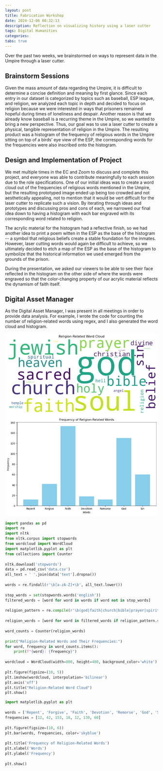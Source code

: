 ```yaml
---
layout: post
title: Fabrication Workshop
date: 2024-12-06 00:32:13
description: Reflection on visualizing history using a laser cutter
tags: Digital Humanities
categories:
tabs: true
---
```


Over the past two weeks, we brainstormed on ways to represent data in the Umpire through a laser cutter.

## Brainstorm Sessions

Given the mass amount of data regarding the Umpire, it is difficult to determine a concise definition and meaning by first glance. Since each entry in our dataset is categorized by topics such as baseball, ESP league, and religion, we analyzed each topic in depth and decided to focus on religion because we were interested in ways that prisoners remained hopeful during times of loneliness and despair. Another reason is that we already know baseball is a recurring theme in the Umpire, so we wanted to bring a new perspective. Thus, our goal was to use a laser cutter to create a physical, tangible representation of religion in the Umpire. The resulting product was a histogram of the frequency of religious words in the Umpire sitting on top of a birds’ eye view of the ESP, the corresponding words for the frequencies were also inscribed onto the histogram.

## Design and Implementation of Project

We met multiple times in the EC and Zoom to discuss and complete this project, and everyone was able to contribute meaningfully to each session due to the role specifications. One of our initial ideas was to create a word cloud out of the frequencies of religious words mentioned in the Umpire, but the resulting prototyped image ended up being too crowded and not aesthetically appealing, not to mention that it would be vert difficult for the laser cutter to replicate such a vision. By iterating through ideas and prototypes and discussing pros and cons of each, we narrowed our final idea down to having a histogram with each bar engraved with its corresponding word related to religion.

The acrylic material for the histogram had a reflective finish, so we had another idea to print a poem witten in the ESP as the base of the histogram -- a symbol that religious beliefs create a stable foundation for the inmates. However, laser cutting words would again be difficult to achieve, so we ultimately decided to etch a map of the ESP as the base of the histogram to symbolize that the historical information we used emerged from the grounds of the prison.

During the presentation, we asked our viewers to be able to see their face reflected in the histogram on the other side of where the words were engraved so that the color-changing property of our acrylic material reflects the dynamism of faith itself.

## Digital Asset Manager

As the Digital Asset Manager, I was present in all meetings in order to provide data analysis. For example, I wrote the code for counting the number of religion-related words using regex, and I also generated the word cloud and histogram.

![Word Cloud](assets/img/word_cloud.png)  
![Histogram](assets/img/histogram.png)

```python
import pandas as pd
import re
import nltk
from nltk.corpus import stopwords
from wordcloud import WordCloud
import matplotlib.pyplot as plt
from collections import Counter

nltk.download('stopwords')
data = pd.read_csv('data.csv')
all_text = ' '.join(data['text'].dropna())

words = re.findall(r'\b[a-zA-Z]+\b', all_text.lower())

stop_words = set(stopwords.words('english'))
filtered_words = [word for word in words if word not in stop_words]

religion_pattern = re.compile(r'\b(god|faith|church|bible|prayer|spiritual|religion|holy|worship|christian|muslim|islam|hindu|buddhist|jewish|temple|synagogue|mosque|sacred|divine|belief|ritual|soul|heaven|hell|angel|sin)\b')

religion_words = [word for word in filtered_words if religion_pattern.search(word)]

word_counts = Counter(religion_words)

print("Religion-Related Words and Their Frequencies:")
for word, frequency in word_counts.items():
    print(f"{word}: {frequency}")

wordcloud = WordCloud(width=800, height=400, background_color='white').generate_from_frequencies(word_counts)

plt.figure(figsize=(10, 5))
plt.imshow(wordcloud, interpolation='bilinear')
plt.axis('off')
plt.title("Religion-Related Word Cloud")
plt.show()
```

```python
import matplotlib.pyplot as plt

words = ['Repent', 'Forgive', 'Faith', 'Devotion', 'Remorse', 'God', 'Sin']
frequencies = [12, 42, 153, 18, 12, 130, 60]

plt.figure(figsize=(10, 6))
plt.bar(words, frequencies, color='skyblue')

plt.title('Frequency of Religion-Related Words')
plt.xlabel('Words')
plt.ylabel('Frequency')

plt.show()
```
